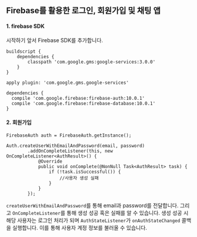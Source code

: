 ## Firebase를 활용한 로그인, 회원가입 및 채팅 앱



#### 1. firebase SDK

시작하기 앞서 Firebase SDK를 추가합니다.

```
buildscript {
    dependencies {
        classpath 'com.google.gms:google-services:3.0.0'
    }
}
```

```
apply plugin: 'com.google.gms.google-services'

dependencies {
  compile 'com.google.firebase:firebase-auth:10.0.1'
  compile 'com.google.firebase:firebase-database:10.0.1'
}
```



#### 2. 회원가입

```
FirebaseAuth auth = FirebaseAuth.getInstance();

Auth.createUserWithEmailAndPassword(email, password)
        .addOnCompleteListener(this, new OnCompleteListener<AuthResult>() {
            @Override
            public void onComplete(@NonNull Task<AuthResult> task) {
                if (!task.isSuccessful()) {
                    //사용자 생성 실패
                }
            }
        });
```

`createUserWithEmailAndPassword`를 통해 email과 password를 전달합니다. 그리고 `OnCompleteListener`를 통해 생성 성공 혹은 실패를 알 수 있습니다. 생성 성공 시 해당 사용자는 로그인 처리가 되며 `AuthStateListener`가 `onAuthStateChanged` 콜백을 실행합니다. 이를 통해 사용자 계정 정보를 불러올 수 있습니다.